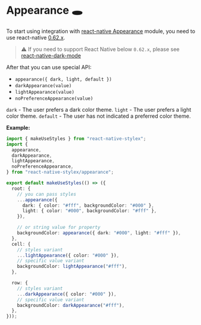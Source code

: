 # Appearance 🕳️

To start using integration with [react-native Appearance](https://reactnative.dev/docs/appearance) module, you need to use react-native [0.62.x](https://reactnative.dev/blog/2020/03/26/version-0.62#new-dark-mode-features).

> ⚠️ If you need to support React Native below `0.62.x`, please see [react-native-dark-mode](docs/dark-mode.md)

After that you can use special API:

- `appearance({ dark, light, default })`
- `darkAppearance(value)`
- `lightAppearance(value)`
- `noPreferenceAppearance(value)`

`dark` - The user prefers a dark color theme.
`light` - The user prefers a light color theme.
`default` - The user has not indicated a preferred color theme.

**Example:**

```typescript jsx
import { makeUseStyles } from "react-native-stylex";
import {
  appearance,
  darkAppearance,
  lightAppearance,
  noPreferenceAppearance,
} from "react-native-stylex/appearance";

export default makeUseStyles(() => ({
  root: {
    // you can pass styles
    ...appearance({
      dark: { color: "#fff", backgroundColor: "#000" },
      light: { color: "#000", backgroundColor: "#fff" },
    }),

    // or string value for property
    backgroundColor: appearance({ dark: "#000", light: "#fff" }),
  },
  cell: {
    // styles variant
    ...lightAppearance({ color: "#000" }),
    // specific value variant
    backgroundColor: lightAppearance("#fff"),
  },

  row: {
    // styles variant
    ...darkAppearance({ color: "#000" }),
    // specific value variant
    backgroundColor: darkAppearance("#fff"),
  },
}));
```
